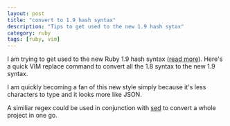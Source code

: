 ```yaml
---
layout: post
title: "convert to 1.9 hash syntax"
description: "Tips to get used to the new 1.9 hash sytax"
category: ruby
tags: [ruby, vim]
---
```


I am trying to get used to the new Ruby 1.9 hash syntax ([read more](http://breakthebit.org/post/8453341914/ruby-1-9-and-the-new-hash-syntax)). Here's a quick VIM replace command to convert all the 1.8 syntax to the new 1.9 syntax.


<script src="https://gist.github.com/3600802.js?file=gistfile1.vim">
</script>


I am quickly becoming a fan of this new style simply because it's less characters to type and it looks more like JSON. 

A similiar regex could be used in conjunction with [sed](http://www.gnu.org/software/sed/manual/sed.html) to convert a whole project in one go.
